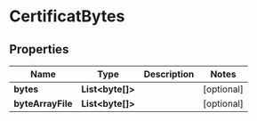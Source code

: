 # CertificatBytes

## Properties
Name | Type | Description | Notes
------------ | ------------- | ------------- | -------------
**bytes** | **List&lt;byte[]&gt;** |  |  [optional]
**byteArrayFile** | **List&lt;byte[]&gt;** |  |  [optional]
